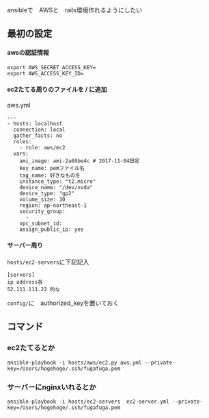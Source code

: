 ansibleで　AWSと　rails環境作れるようにしたい

## 最初の設定

#### awsの認証情報
```
export AWS_SECRET_ACCESS_KEY=
export AWS_ACCESS_KEY_ID=
```

#### ec2たてる周りのファイルを / に追加
aws.yml
```
---
- hosts: localhost
  connection: local
  gather_facts: no
  roles:
    - role: aws/ec2
  vars:
    ami_image: ami-2a69be4c # 2017-11-04設定
    key_name: pemファイル名
    tag_name: 好きなものを
    instance_type: "t2.micro"
    device_name: "/dev/xvda"
    device_type: "gp2"
    volume_size: 30
    region: ap-northeast-1
    security_group:
      - 
    vpc_subnet_id: 
    assign_public_ip: yes
```

#### サーバー周り
`hosts/ec2-servers`に下記記入
```
[servers]
ip address各
52.111.111.22 的な
```

`config/`に　authorized_keyを置いておく

## コマンド
### ec2たてるとか
```
ansible-playbook -i hosts/aws/ec2.py aws.yml --private-key=/Users/hogehoge/.ssh/fugafuga.pem
```

### サーバーにnginxいれるとか
```
ansible-playbook -i hosts/ec2-servers  ec2-server.yml --private-key=/Users/hogehoge/.ssh/fugafuga.pem
```
